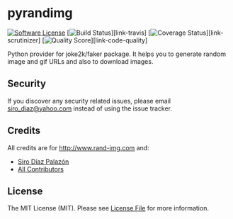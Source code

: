 # pyrandimg

[![Software License][ico-license]](LICENSE.md)
[![Build Status][ico-travis]][link-travis]
[![Coverage Status][ico-scrutinizer]][link-scrutinizer]
[![Quality Score][ico-code-quality]][link-code-quality]

Python provider for joke2k/faker package. It helps you to generate random image and gif URLs and also to download images.

## Security

If you discover any security related issues, please email siro_diaz@yahoo.com instead of using the issue tracker.

## Credits

All credits are for http://www.rand-img.com and:
- [Siro Díaz Palazón][link-author]
- [All Contributors][link-contributors]

## License

The MIT License (MIT). Please see [License File](LICENSE.md) for more information.

[ico-license]: https://img.shields.io/badge/license-MIT-brightgreen.svg?style=flat-square
[ico-travis]: https://travis-ci.org/SiroDiaz/pyrandimg.svg?branch=master&style=flat-square
[ico-scrutinizer]: https://img.shields.io/scrutinizer/coverage/g/SiroDiaz/pyrandimg.svg?style=flat-square
[ico-code-quality]: https://img.shields.io/scrutinizer/g/SiroDiaz/pyrandimg.svg?style=flat-square

[link-author]: https://github.com/SiroDiaz
[link-contributors]: ../../contributors